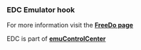### EDC Emulator hook

For more information visit the [**FreeDo page**](https://github.com/PhoenixInteractiveNL/edc-masterhook/wiki/Emulator-freedo#menu)

EDC is part of [**emuControlCenter**](https://github.com/PhoenixInteractiveNL/emuControlCenter/wiki)

